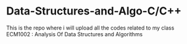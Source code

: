 # Data-Structures-and-Algo-C/C++
This is the repo where i will upload all the codes related to my class ECM1002 : Analysis Of Data Structures and Algorithms
